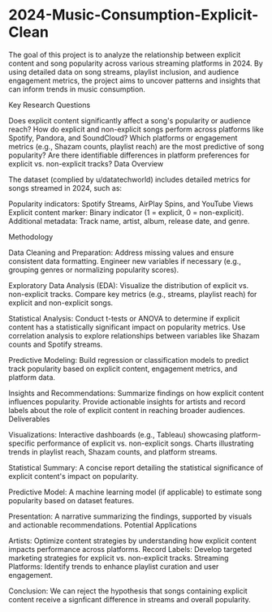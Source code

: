 # 2024-Music-Consumption-Explicit-Clean
The goal of this project is to analyze the relationship between explicit content and song popularity across various streaming platforms in 2024. By using detailed data on song streams, playlist inclusion, and audience engagement metrics, the project aims to uncover patterns and insights that can inform trends in music consumption.


Key Research Questions

Does explicit content significantly affect a song's popularity or audience reach?
How do explicit and non-explicit songs perform across platforms like Spotify, Pandora, and SoundCloud?
Which platforms or engagement metrics (e.g., Shazam counts, playlist reach) are the most predictive of song popularity?
Are there identifiable differences in platform preferences for explicit vs. non-explicit tracks?
Data Overview

The dataset (complied by u/datatechworld) includes detailed metrics for songs streamed in 2024, such as:

Popularity indicators: Spotify Streams, AirPlay Spins, and YouTube Views
Explicit content marker: Binary indicator (1 = explicit, 0 = non-explicit).
Additional metadata: Track name, artist, album, release date, and genre.

Methodology

Data Cleaning and Preparation:
Address missing values and ensure consistent data formatting.
Engineer new variables if necessary (e.g., grouping genres or normalizing popularity scores).

Exploratory Data Analysis (EDA):
Visualize the distribution of explicit vs. non-explicit tracks.
Compare key metrics (e.g., streams, playlist reach) for explicit and non-explicit songs.

Statistical Analysis:
Conduct t-tests or ANOVA to determine if explicit content has a statistically significant impact on popularity metrics.
Use correlation analysis to explore relationships between variables like Shazam counts and Spotify streams.

Predictive Modeling:
Build regression or classification models to predict track popularity based on explicit content, engagement metrics, and platform data.

Insights and Recommendations:
Summarize findings on how explicit content influences popularity.
Provide actionable insights for artists and record labels about the role of explicit content in reaching broader audiences.
Deliverables

Visualizations:
Interactive dashboards (e.g., Tableau) showcasing platform-specific performance of explicit vs. non-explicit songs.
Charts illustrating trends in playlist reach, Shazam counts, and platform streams.

Statistical Summary:
A concise report detailing the statistical significance of explicit content's impact on popularity.

Predictive Model:
A machine learning model (if applicable) to estimate song popularity based on dataset features.

Presentation:
A narrative summarizing the findings, supported by visuals and actionable recommendations.
Potential Applications

Artists: Optimize content strategies by understanding how explicit content impacts performance across platforms.
Record Labels: Develop targeted marketing strategies for explicit vs. non-explicit tracks.
Streaming Platforms: Identify trends to enhance playlist curation and user engagement.

Conclusion:
We can reject the hypothesis that songs containing explicit content receive a signficant difference in streams and overall popularity.

